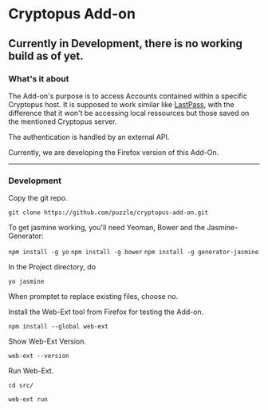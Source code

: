 # Cryptopus Add-on
Currently in Development, there is no working build as of yet.
--------
### What's it about
The Add-on's purpose is to access Accounts contained within a specific Cryptopus host.
It is supposed to work similar like [LastPass](https://www.lastpass.com/de), with the difference that it won't be accessing local ressources but those saved on the mentioned Cryptopus server.

The authentication is handled by an external API.

Currently, we are developing the Firefox version of this Add-On.

--------

### Development

Copy the git repo.

``git clone https://github.com/puzzle/cryptopus-add-on.git``

To get jasmine working, you'll need Yeoman, Bower and the Jasmine-Generator:

``npm install -g yo``
``npm install -g bower``
``npm install -g generator-jasmine``

In the Project directory, do

``yo jasmine``

When promptet to replace existing files, choose no.

Install the Web-Ext tool from Firefox for testing the Add-on.

``npm install --global web-ext``

Show Web-Ext Version.

``web-ext --version``

Run Web-Ext.

``cd src/``

``web-ext run``
